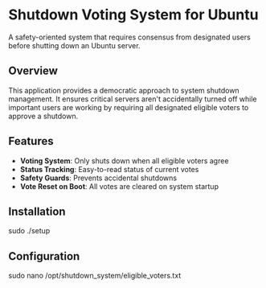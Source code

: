 # Shutdown Voting System for Ubuntu

A safety-oriented system that requires consensus from designated users before shutting down an Ubuntu server.

## Overview

This application provides a democratic approach to system shutdown management. It ensures critical servers aren't accidentally turned off while important users are working by requiring all designated eligible voters to approve a shutdown.

## Features

- **Voting System**: Only shuts down when all eligible voters agree
- **Status Tracking**: Easy-to-read status of current votes
- **Safety Guards**: Prevents accidental shutdowns
- **Vote Reset on Boot**: All votes are cleared on system startup

## Installation
sudo ./setup

## Configuration
sudo nano /opt/shutdown_system/eligible_voters.txt
